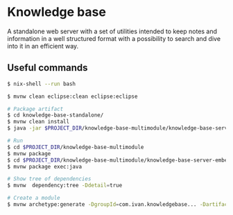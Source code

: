 # Knowledge base

A standalone web server with a set of utilities intended to keep notes and information in a well structured format with a possibility to search and dive into it in an efficient way.

## Useful commands
```sh
$ nix-shell --run bash

$ mvnw clean eclipse:clean eclipse:eclipse

# Package artifact
$ cd knowledge-base-standalone/
$ mvnw clean install
$ java -jar $PROJECT_DIR/knowledge-base-multimodule/knowledge-base-server-embedded/target/knowledge-base-server-embedded.jar

# Run 
$ cd $PROJECT_DIR/knowledge-base-multimodule
$ mvnw package
$ cd $PROJECT_DIR/knowledge-base-multimodule/knowledge-base-server-embedded
$ mvnw package exec:java

# Show tree of dependencies
$ mvnw  dependency:tree -Ddetail=true

# Create a module
$ mvnw archetype:generate -DgroupId=com.ivan.knowledgebase... -DartifactId=knowledge-base-...
```
